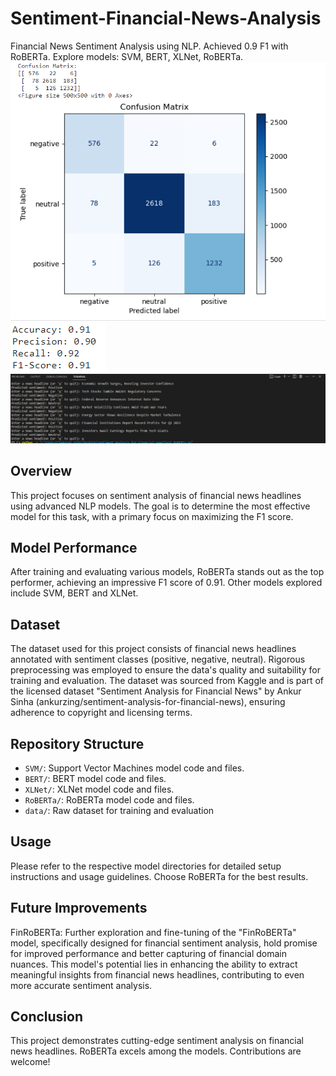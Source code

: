 # Sentiment-Financial-News-Analysis
Financial News Sentiment Analysis using NLP. Achieved 0.9 F1 with RoBERTa. Explore models: SVM, BERT, XLNet, RoBERTa.
![Sentiment Analysis](https://github.com/joshichakresh/Sentiment-Financial-News-Analysis/blob/main/RoBERTa/Confusion%20Matrix%20RoBERTa.png)
![F1-Score](https://github.com/joshichakresh/Sentiment-Financial-News-Analysis/blob/main/RoBERTa/Performance%20Metrics%20RoBERTa.png)
![Testing](https://github.com/joshichakresh/Sentiment-Financial-News-Analysis/blob/main/RoBERTa/Testing_of_RoBERTa.png)


## Overview
This project focuses on sentiment analysis of financial news headlines using advanced NLP models. The goal is to determine the most effective model for this task, with a primary focus on maximizing the F1 score.

## Model Performance
After training and evaluating various models, RoBERTa stands out as the top performer, achieving an impressive F1 score of 0.91. Other models explored include SVM, BERT and XLNet.

## Dataset
The dataset used for this project consists of financial news headlines annotated with sentiment classes (positive, negative, neutral). Rigorous preprocessing was employed to ensure the data's quality and suitability for training and evaluation. The dataset was sourced from Kaggle and is part of the licensed dataset "Sentiment Analysis for Financial News" by Ankur Sinha (ankurzing/sentiment-analysis-for-financial-news), ensuring adherence to copyright and licensing terms.

## Repository Structure
- `SVM/`: Support Vector Machines model code and files.
- `BERT/`: BERT model code and files.
- `XLNet/`: XLNet model code and files.
- `RoBERTa/`: RoBERTa model code and files.
- `data/`: Raw dataset for training and evaluation

## Usage
Please refer to the respective model directories for detailed setup instructions and usage guidelines. Choose RoBERTa for the best results.

## Future Improvements
FinRoBERTa: Further exploration and fine-tuning of the "FinRoBERTa" model, specifically designed for financial sentiment analysis, hold promise for improved performance and better capturing of financial domain nuances. This model's potential lies in enhancing the ability to extract meaningful insights from financial news headlines, contributing to even more accurate sentiment analysis.

## Conclusion
This project demonstrates cutting-edge sentiment analysis on financial news headlines. RoBERTa excels among the models. Contributions are welcome!
